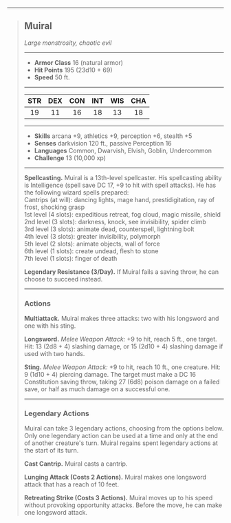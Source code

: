 ***
> ## Muiral
> *Large monstrosity, chaotic evil*
> 
> ***
> 
> - **Armor Class** 16 (natural armor)
> - **Hit Points** 195 (23d10 + 69)
> - **Speed** 50 ft.
> 
> ***
> 
> |STR|DEX|CON|INT|WIS|CHA|
> |:---:|:---:|:---:|:---:|:---:|:---:|
> |19|11|16|18|13|18|
> 
> ***
> 
> - **Skills** arcana +9, athletics +9, perception +6, stealth +5
> - **Senses** darkvision 120 ft., passive Perception 16
> - **Languages** Common, Dwarvish, Elvish, Goblin, Undercommon
> - **Challenge** 13 (10,000 xp)
> 
> ***
> 
> **Spellcasting.** Muiral is a 13th-level spellcaster. His spellcasting ability is Intelligence (spell save DC 17, +9 to hit with spell attacks). He has the following wizard spells prepared:  
> Cantrips (at will): dancing lights, mage hand, prestidigitation, ray of frost, shocking grasp  
> 1st level (4 slots): expeditious retreat, fog cloud, magic missile, shield  
> 2nd level (3 slots): darkness, knock, see invisibility, spider climb  
> 3rd level (3 slots): animate dead, counterspell, lightning bolt  
> 4th level (3 slots): greater invisibility, polymorph  
> 5th level (2 slots): animate objects, wall of force  
> 6th level (1 slots): create undead, flesh to stone  
> 7th level (1 slots): finger of death
> 
> **Legendary Resistance (3/Day).** If Muiral fails a saving throw, he can choose to succeed instead.
> 
> ***
> 
> ### Actions
> **Multiattack.** Muiral makes three attacks: two with his longsword and one with his sting.
> 
> **Longsword.** *Melee Weapon Attack:* +9 to hit, reach 5 ft., one target. Hit: 13 (2d8 + 4) slashing damage, or 15 (2d10 + 4) slashing damage if used with two hands.
> 
> **Sting.** *Melee Weapon Attack:* +9 to hit, reach 10 ft., one creature. Hit: 9 (1d10 + 4) piercing damage. The target must make a DC 16 Constitution saving throw, taking 27 (6d8) poison damage on a failed save, or half as much damage on a successful one.
> 
> ***
> 
> ### Legendary Actions
> Muiral can take 3 legendary actions, choosing from the options below. Only one legendary action can be used at a time and only at the end of another creature's turn. Muiral regains spent legendary actions at the start of its turn.
> 
> **Cast Cantrip.** Muiral casts a cantrip.
> 
> **Lunging Attack (Costs 2 Actions).** Muiral makes one longsword attack that has a reach of 10 feet.
> 
> **Retreating Strike (Costs 3 Actions).** Muiral moves up to his speed without provoking opportunity attacks. Before the move, he can make one longsword attack.